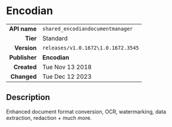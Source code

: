 # Encodian
| | |
|-:|-|
|**API name**|`shared_encodiandocumentmanager`|
|**Tier**|Standard|
|**Version**|`releases/v1.0.1672\1.0.1672.3545`|
|**Publisher**|**Encodian**|
|**Created**|Tue Nov 13 2018|
|**Changed**|Tue Dec 12 2023|

## Description
Enhanced document format conversion, OCR, watermarking, data extraction, redaction + much more. 
